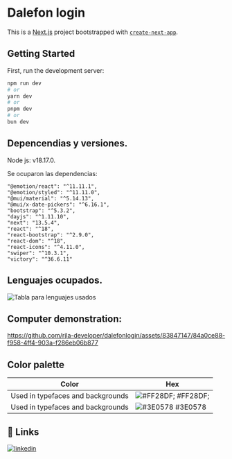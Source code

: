 # Dalefon login

This is a [Next.js](https://nextjs.org/) project bootstrapped with [`create-next-app`](https://github.com/vercel/next.js/tree/canary/packages/create-next-app).

## Getting Started
First, run the development server:

```bash
npm run dev
# or
yarn dev
# or
pnpm dev
# or
bun dev
```

## Depencendias y versiones. 

 Node js: v18.17.0.

Se ocuparon las dependencias:

    "@emotion/react": "^11.11.1",
    "@emotion/styled": "^11.11.0",
    "@mui/material": "^5.14.13",
    "@mui/x-date-pickers": "^6.16.1",
    "bootstrap": "^5.3.2",
    "dayjs": "^1.11.10",
    "next": "13.5.4",
    "react": "^18",
    "react-bootstrap": "^2.9.0",
    "react-dom": "^18",
    "react-icons": "^4.11.0",
    "swiper": "^10.3.1",
    "victory": "^36.6.11"



## Lenguajes ocupados. 
![Tabla para lenguajes usados](https://github.com/rjla-developer/dalefonlogin/assets/83847147/4eda010a-093b-400b-b6db-5f8a6ea7a00f)






## Computer demonstration:

https://github.com/rjla-developer/dalefonlogin/assets/83847147/84a0ce88-f958-4ff4-903a-f286eb06b877






## Color palette

| Color             | Hex                                                                |
| ----------------- | ------------------------------------------------------------------ |
| Used in typefaces and backgrounds | ![#FF28DF;](https://via.placeholder.com/10/FF28DF?text=+) #FF28DF; |
| Used in typefaces and backgrounds | ![#3E0578](https://via.placeholder.com/10/3E0578?text=+) #3E0578 |



## 🔗 Links

[![linkedin](https://img.shields.io/badge/linkedin-0A66C2?style=for-the-badge&logo=linkedin&logoColor=white)](https://www.linkedin.com/in/rjla-developer/)



